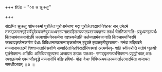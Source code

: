 +++
title = "०४ स सुक्रतुः"

+++

सोऽग्निः सुक्रतुः शोभनकर्मा पुरोहितः पुरोधार्यमाणः यद्वा पुरोहितवद्यागनिर्वहकः सन् दमेदमे तत्तद्यजमानगृहेसर्वेषुदेवयजनेषुवाअध्वरस्यनाशरहितस्यफलप्रदस्ययज्ञस्य तदर्थं चेततिजानाति- प्रबुध्यतइत्यर्थः किञ्चायंयजमानोऽपि क्रत्वाशोभनेनकर्मणा यज्ञस्यचेतति कर्तव्यतामेवजानाति किञ्चायमग्निरपि क्रत्वाप्रकृष्टेनकर्मणा वेधाः विविधानाम्फलानाङ्कर्तासन् इषूयते इष्यतइतीषुरन्नमाग- मनंवा तदिच्छते यजमानायतदर्थं विश्वाजातानिसर्वाणि सम्पादितानिहविरादीनिपस्पशे अत्यर्थंस्पृ- शति स्वीकरोति यतोयं घृतश्रीः घृतंसेवमानः अतिथिः अतिथिवत्पूज्यश्च अजायत उत्पन्नः यतःका- रणाद्घृतमत्यर्थंसेवमानः प्रवृद्धोभवत् अतः स्पशइत्यर्थः एवमग्नौप्रवृद्धे यजमानोपि वह्निः हविषां- वोढा वेधाः विविधस्यफलस्यकर्ताउत्पादयिता अजायत समर्थोऽभवत् ॥ ४ ॥